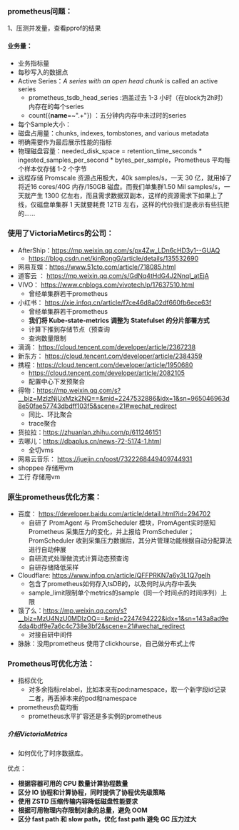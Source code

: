 ### prometheus问题：

1、压测并发量，查看pprof的结果

#### 业务量：

- 业务指标量
- 每秒写入的数据点
- Active Series：*A series with an open head chunk* is called an active series
  - prometheus_tsdb_head_series :涵盖过去 1-3 小时（在block为2h时）内存在的每个series
  - count({__name__=~".+"}) ：五分钟内内存中未过时的series
- 每个Sample大小：
- 磁盘占用量：chunks, indexes, tombstones, and various metadata
- 明确需要作为最后展示性能的指标
- 物理磁盘容量：needed_disk_space = retention_time_seconds * ingested_samples_per_second * bytes_per_sample，Prometheus 平均每个样本仅存储 1-2 个字节
- 远程存储 Promscale 资源占用极大，40k samples/s，一天 30 亿，就用掉了将近16 cores/40G 内存/150GB 磁盘。而我们单集群1.50 Mil samples/s，一天就产生 1300 亿左右，而且需求数据双副本，这样的资源需求下如果上了线，仅磁盘单集群 1 天就要耗费 12TB 左右，这样的代价我们是表示有些抗拒的……

### 使用了VictoriaMetircs的公司：

- AfterShip：https://mp.weixin.qq.com/s/px4Zw_LDn6cHD3y1--GUAQ
  - https://blog.csdn.net/kinRongG/article/details/135532690
- 网易互娱：https://www.51cto.com/article/718085.html
- 道客云 ： https://mp.weixin.qq.com/s/GdNq4tHdG4J2NnqI_atEjA
- VIVO： https://www.cnblogs.com/vivotech/p/17637510.html
  - 曾经单集群若干prometheus
- 小红书： https://xie.infoq.cn/article/f7ce46d8a02df660fb6ece63f
  - 曾经单集群若干prometheus
  - **我们将 Kube-state-metrics 调整为 Statefulset 的分片部署方式**
  - 计算下推到存储节点（预查询
  - 查询数量限制
- 滴滴： https://cloud.tencent.com/developer/article/2367238
- 新东方： https://cloud.tencent.com/developer/article/2384359
- 携程：https://cloud.tencent.com/developer/article/1950680
  - https://cloud.tencent.com/developer/article/2082105
  - 配置中心下发预聚合
- 得物：https://mp.weixin.qq.com/s?__biz=MzIzNjUxMzk2NQ==&mid=2247532886&idx=1&sn=965046963d8e50fae57743dbdff103f5&scene=21#wechat_redirect
  - 同比、环比聚合
  - trace聚合
- 货拉拉：https://zhuanlan.zhihu.com/p/611246151
- 去哪儿：https://dbaplus.cn/news-72-5174-1.html
  - 全切vms
- 网易云音乐： https://juejin.cn/post/7322268449409744931
- shoppee 存储用vm
- 工行 存储用vm

### 原生prometheus优化方案：

- 百度： https://developer.baidu.com/article/detail.html?id=294702
  - 自研了 PromAgent 与 PromScheduler 模块，PromAgent实时感知 Prometheus 采集压力的变化，并上报给 PromScheduler；PromScheduler 收到采集压力数据后，其分片管理功能根据自动分配算法进行自动伸展
  - 自研流式处理做流式计算动态预查询
  - 自研存储降低采样
- Cloudflare: https://www.infoq.cn/article/QFFPRKN7a6y3L1Q7geIh
  - 包含了prometheus如何存入tsDB的，以及何时从内存中丢失
  - sample_limit限制单个metrics的sample（同一个时间点的时间序列）上限
- 饿了么：https://mp.weixin.qq.com/s?__biz=MzU4NzU0MDIzOQ==&mid=2247494222&idx=1&sn=143a8ad9e4da4bdf9e7a6c4c738e3bf2&scene=21#wechat_redirect
  - 对接自研中间件
- 脉脉：没用prometheus 使用了clickhourse，自己做分布式上传

### Prometheus可优化方法：

- 指标优化
  - 对多余指标relabel，比如本来有pod:namespace，取一个新字段id记录二者，再丢掉本来的pod和namespace
- prometheus负载均衡
  - prometheus水平扩容还是多实例的prometheus

##### 介绍VictoriaMetrics

- 如何优化了时序数据库。

优点：

* **根据容器可用的 CPU 数量计算协程数量**
* **区分 IO 协程和计算协程，同时提供了协程优先级策略**
* **使用 ZSTD 压缩传输内容降低磁盘性能要求**
* **根据可用物理内存限制对象的总量，避免 OOM**
* **区分 fast path 和 slow path，优化 fast path 避免 GC 压力过大**
